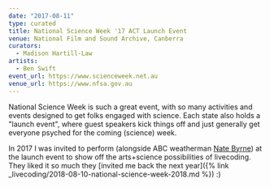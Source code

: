 ```yaml
---
date: "2017-08-11"
type: curated
title: National Science Week '17 ACT Launch Event
venue: National Film and Sound Archive, Canberra
curators:
  - Madison Hartill-Law
artists:
  - Ben Swift
event_url: https://www.scienceweek.net.au
venue_url: https://www.nfsa.gov.au
---
```


National Science Week is such a great event, with so many activities and events
designed to get folks engaged with science. Each state also holds a "launch
event", where guest speakers kick things off and just generally get everyone
psyched for the coming (science) week.

In 2017 I was invited to perform (alongside ABC weatherman [Nate
Byrne](https://twitter.com/SciNate)) at the launch event to show off the
arts+science possibilities of livecoding. They liked it so much they [invited me
back the next year]({% link
_livecoding/2018-08-10-national-science-week-2018.md %}) :)
